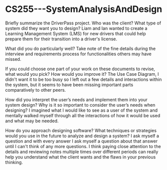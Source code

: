 # CS255---SystemAnalysisAndDesign

Briefly summarize the DriverPass project. Who was the client? What type of system did they want you to design?
Liam and Ian wanted to create a Learning Management System (LMS) for new drivers that could help prepare them for their transition into a driver's license.

What did you do particularly well?
Take note of the fine details during the interview and requirements process for functionalities others may have missed.

If you could choose one part of your work on these documents to revise, what would you pick? How would you improve it?
The Use Case Diagram, I didn't want it to be too busy so I left out a few details and interactions within the system, but it seems to have been missing important parts comparatively to other peers.

How did you interpret the user’s needs and implement them into your system design? Why is it so important to consider the user’s needs when designing?
I imagined what I would like to see as a user of the system and mentally walked myself through all the interactions of how it would be used and what may be needed.

How do you approach designing software? What techniques or strategies would you use in the future to analyze and design a system?
I ask myself a question and with every answer I ask myself a question about that answer until I can't think of any more questions.
I think paying close attention to the details and reviewing notes multiple times over different periods can really help you understand what the client wants and the flaws in your previous thinking.
